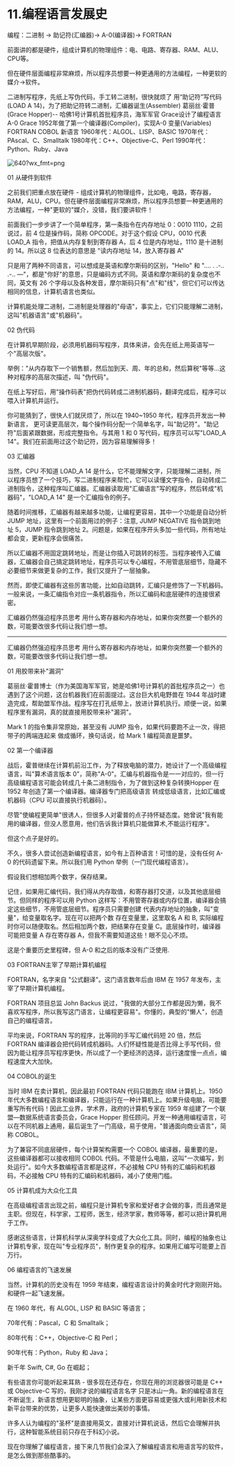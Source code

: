 # 11.编程语言发展史

编程：二进制 -> 助记符(汇编器)-> A-0(编译器)-> FORTRAN

前面讲的都是硬件，组成计算机的物理组件：电、电路、寄存器、RAM、ALU、CPU等。

但在硬件层面编程非常麻烦，所以程序员想要一种更通用的方法编程，一种更软的媒介->软件。





二进制写程序，先纸上写伪代码，手工转二进制，很快就烦了
用“助记符”写代码(LOAD A 14)，为了把助记符转二进制，汇编器诞生(Assembler)
葛丽丝·霍普(Grace Hopper)-- 哈佛1号计算机首批程序员，海军军官
Grace设计了编程语言A-0
Grace 1952年做了第一个编译器(Compiler)，实现A-0
变量(Variables)
FORTRAN 
COBOL
新语言
1960年代：ALGOL、LISP、BASIC
1970年代：PAscal、C、Smalltalk
1980年代：C++、Objective-C、Perl
1990年代：Python、Ruby、Java



![640?wx_fmt=png](https://ss.csdn.net/p?https://mmbiz.qpic.cn/mmbiz_png/wZlx9fYANwxRtPKTy6pOU1uIms3FhF3vHJZKqka3Kg9TfjIV1hYlnZtMn6jWVh7q0p4bq1rNLYCIJheS4JZzHQ/640?wx_fmt=png)

01
从硬件到软件


之前我们把重点放在硬件 - 组成计算机的物理组件，比如电，电路，寄存器，RAM，ALU，CPU。但在硬件层面编程非常麻烦，所以程序员想要一种更通用的方法编程，一种"更软的"媒介，没错，我们要讲软件！

前面我们一步步讲了一个简单程序，第一条指令在内存地址 0：0010 1110，之前说过，前 4 位是操作码，简称 OPCODE。对于这个假设 CPU，0010 代表 LOAD_A 指令，把值从内存复制到寄存器 A，后 4 位是内存地址，1110 是十进制的 14。所以这 8 位表达的意思是 "读内存地址 14，放入寄存器 A"

只是用了两种不同语言，可以想成是英语和摩尔斯码的区别，"Hello" 和 ".... . .-.. .-.. —"，都是"你好"的意思，只是编码方式不同。英语和摩尔斯码的复杂度也不同，英文有 26 个字母以及各种发音，摩尔斯码只有"点"和"线"，但它们可以传达相同的信息，计算机语言也类似。

计算机能处理二进制，二进制是处理器的"母语"，事实上，它们只能理解二进制，这叫"机器语言"或"机器码"。

 

02
伪代码

 

在计算机早期阶段，必须用机器码写程序，具体来讲，会先在纸上用英语写一个"高层次版"。

举例："从内存取下一个销售额，然后加到天、周、年的总和，然后算税"等等...这种对程序的高层次描述，叫 "伪代码"。

在纸上写好后，用"操作码表"把伪代码转成二进制机器码，翻译完成后，程序可以喂入计算机并运行。

你可能猜到了，很快人们就厌烦了，所以在 1940~1950 年代，程序员开发出一种新语言， 更可读更高层次，每个操作码分配一个简单名字，叫"助记符"。"助记符"后面紧跟数据，形成完整指令。与其用 1 和 0 写代码，程序员可以写"LOAD_A 14"。我们在前面用过这个助记符，因为容易理解得多！


03
汇编器

 

当然，CPU 不知道 LOAD_A 14 是什么，它不能理解文字，只能理解二进制，所以程序员想了一个技巧，写二进制程序来帮忙，它可以读懂文字指令，自动转成二进制指令，这种程序叫汇编器。汇编器读取用"汇编语言"写的程序，然后转成"机器码"，"LOAD_A 14" 是一个汇编指令的例子。

随着时间推移，汇编器有越来越多功能，让编程更容易，其中一个功能是自动分析 JUMP 地址，这里有一个前面用过的例子：注意, JUMP NEGATIVE 指令跳到地址 5，JUMP 指令跳到地址 2。问题是，如果在程序开头多加一些代码，所有地址都会变，更新程序会很痛苦。

所以汇编器不用固定跳转地址，而是让你插入可跳转的标签。当程序被传入汇编器，汇编器会自己搞定跳转地址，程序员可以专心编程，不用管底层细节，隐藏不必要细节来做更复杂的工作，我们又提升了一层抽象。

然而，即使汇编器有这些厉害功能，比如自动跳转，汇编只是修饰了一下机器码。一般来说，一条汇编指令对应一条机器指令，所以汇编码和底层硬件的连接很紧密。

汇编器仍然强迫程序员思考  用什么寄存器和内存地址，如果你突然要一个额外的数，可能要改很多代码让我们想一想。





----

汇编器仍然强迫程序员思考  用什么寄存器和内存地址，如果你突然要一个额外的数，可能要改很多代码让我们想一想。


01
用胶带来补"漏洞"


葛丽丝·霍普博士（作为美国海军军官，她是哈佛1号计算机的首批程序员之一）也遇到了这个问题，这台机器我们在前面提过。这台巨大机电野兽在 1944 年战时建造完成，帮助盟军作战。程序写在打孔纸带上，放进计算机执行。顺便一说，如果程序里有漏洞，真的就直接用胶带来补"漏洞"。

Mark 1 的指令集非常原始，甚至没有 JUMP 指令，如果代码要跑不止一次，得把带子的两端连起来  做成循环，换句话说，给 Mark 1 编程简直是噩梦。


02
第一个编译器


战后，霍普继续在计算机前沿工作，为了释放电脑的潜力，她设计了一个高级编程语言，叫"算术语言版本 0"，简称"A-0"。汇编与机器指令是一一对应的，但一行高级编程语言可能会转成几十条二进制指令，为了做到这种复杂转换Hopper 在 1952 年创造了第一个编译器。编译器专门把高级语言 转成低级语言，比如汇编或机器码（CPU 可以直接执行机器码）。

尽管"使编程更简单"很诱人，但很多人对霍普的点子持怀疑态度。她曾说"我有能用的编译器，但没人愿意用，他们告诉我计算机只能做算术,不能运行程序"。

但这个点子是好的。

不久，很多人尝试创造新编程语言，如今有上百种语言！可惜的是，没有任何 A-0 的代码遗留下来。所以我们用 Python 举例（一门现代编程语言）。

假设我们想相加两个数字，保存结果。

记住，如果用汇编代码，我们得从内存取值，和寄存器打交道，以及其他底层细节。但同样的程序可以用 Python 这样写：不用管寄存器或内存位置，编译器会搞定这些细节，不用管底层细节。程序员只需要创建 代表内存地址的抽象，叫"变量"，给变量取名字。现在可以把两个数 存在变量里，这里取名 A 和 B, 实际编程时你可以随便取名。然后相加两个数，把结果存在变量 C。底层操作时，编译器可能把变量 A 存在寄存器 A，但我不需要知道这些！眼不见心不烦。

这是个重要历史里程碑，但 A-0 和之后的版本没有广泛使用.

 

03
FORTRAN主宰了早期计算机编程


FORTRAN，名字来自 "公式翻译"。这门语言数年后由 IBM 在 1957 年发布，主宰了早期计算机编程。

FORTRAN 项目总监 John Backus 说过，"我做的大部分工作都是因为懒，我不喜欢写程序，所以我写这门语言，让编程更容易"。你懂的，典型的"懒人"，创造自己的编程语言。

平均来说，FORTRAN 写的程序，比等同的手写汇编代码短 20 倍，然后 FORTRAN 编译器会把代码转成机器码。人们怀疑性能是否比得上手写代码，但因为能让程序员写程序更快，所以成了一个更经济的选择，运行速度慢一点点，编程速度大大加快。

 

04
COBOL的诞生


当时 IBM 在卖计算机，因此最初 FORTRAN 代码只能跑在 IBM 计算机上。1950 年代大多数编程语言和编译器，只能运行在一种计算机上。如果升级电脑，可能要重写所有代码！因此工业界，学术界，政府的计算机专家在 1959 年组建了一个联盟—数据系统语言委员会，Grace Hopper 担任顾问。开发一种通用编程语言，可以在不同机器上通用，最后诞生了一门高级，易于使用，"普通面向商业语言"，简称 COBOL。

为了兼容不同底层硬件，每个计算架构需要一个 COBOL 编译器，最重要的是，这些编译器都可以接收相同 COBOL 代码。不管是什么电脑，这叫"一次编写，到处运行"。如今大多数编程语言都是这样，不必接触 CPU 特有的汇编码和机器码，不必接触 CPU 特有的汇编码和机器码，减小了使用门槛。

 

05
计算机成为大众化工具


在高级编程语言出现之前，编程只是计算机专家和爱好者才会做的事，而且通常是主职。但现在，科学家，工程师，医生，经济学家，教师等等，都可以把计算机用于工作。

感谢这些语言，计算机科学从深奥学科变成了大众化工具。同时，编程的抽象也让计算机专家，现在叫"专业程序员"，制作更复杂的程序。如果用汇编写可能要上百万行。

 

06
编程语言的飞速发展


当然，计算机的历史没有在 1959 年结束，编程语言设计的黄金时代才刚刚开始。和硬件一起飞速发展。

在 1960 年代，有 ALGOL, LISP 和 BASIC 等语言；

70年代有：Pascal，C 和 Smalltalk；

80年代有：C++，Objective-C 和 Perl；

90年代有：Python，Ruby 和 Java；

新千年 Swift, C#, Go 在崛起；

 

有些语言你可能听起来耳熟 - 很多现在还存在，你现在用的浏览器很可能是 C++ 或 Objective-C 写的，我刚才说的编程语言名字 只是冰山一角。新的编程语言在不断诞生，新语言想用更聪明的抽象，让某些方面更容易或更强大或利用新技术和新平台带来的优势，让更多人能快速做出美妙的事情。

许多人认为编程的"圣杯"是直接用英文，直接对计算机说话，然后它会理解并执行，这种智能系统目前只存在于科幻小说。

 

现在你理解了编程语言，接下来几节我们会深入了解编程语言和用语言写的软件，是怎么做到那些酷事的。

## 